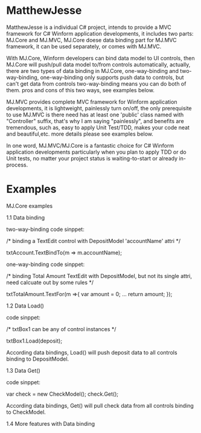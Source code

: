 # MatthewJesse

MatthewJesse is a individual C# project, intends to provide a MVC framework for C# Winform application developments, it includes
two parts: MJ.Core and MJ.MVC, MJ.Core doese data binding part for MJ.MVC framework, it can be used separately, or comes with MJ.MVC.

With MJ.Core, Winform developers can bind data model to UI controls, then MJ.Core will push/pull data model to/from controls automatically, actually, there are two types of data binding in MJ.Core, one-way-binding and two-way-binding, one-way-binding only supports push data to controls, but can't get data from controls  two-way-binding means you can do both of them. pros and cons of this two ways, see examples below.

MJ.MVC provides complete MVC framework for Winform application developments, it is lightweight, painlessly turn on/off, the only
prerequisite to use MJ.MVC is there need has at least one 'public' class named with "Controller" suffix, that's why I am saying
"painlessly", and benefits are tremendous, such as, easy to apply Unit Test/TDD, makes your code neat and beautiful,etc. more 
details please see examples below.

In one word, MJ.MVC/MJ.Core is a fantastic choice for C# Winform application developments particularly when you plan to apply TDD or do Unit tests, no matter your project status is waiting-to-start or already in-process.

# Examples

MJ.Core examples

1.1 Data binding

two-way-binding code sinppet:

/* binding a TextEdit control with DepositModel 'accountName' attri */

txtAccount.TextBindTo<DepositModel>(m => m.accountName);

one-way-binding code sinppet:

/* binding Total Amount TextEdit with DepositModel, but not its single attri, need calcuate out by some rules */

txtTotalAmount.TextFor<DepositModel>(m =>{
var amount = 0;
...
return amount;
});

1.2 Data Load()

code sinppet:

/* txtBox1 can be any of control instances */

txtBox1.Load<DepositModel>(deposit);

According data bindings, Load() will push deposit data to all controls binding to DepositModel.

1.3 Data Get()

code sinppet:

var check = new CheckModel();
check.Get<CheckModel>();

According data bindings, Get() will pull check data from all controls binding to CheckModel.

1.4 More features with Data binding







